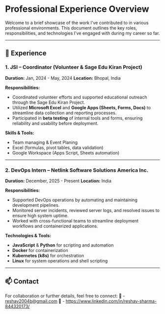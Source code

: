 # Professional Experience Overview

Welcome to a brief showcase of the work I've contributed to in various professional environments. This document outlines the key roles, responsibilities, and technologies I've engaged with during my career so far.

---

## 📍 Experience

### 1. JSI – Coordinator (Volunteer & Sage Edu Kiran Project)

**Duration:** Jan, 2024 - May, 2024
**Location:** Bhopal, India

**Responsibilities:**
- Coordinated volunteer efforts and supported educational outreach through the Sage Edu Kiran Project.
- Utilized **Microsoft Excel** and **Google Apps (Sheets, Forms, Docs)** to streamline data collection and reporting processes.
- Participated in **beta testing** of internal tools and forms, ensuring reliability and usability before deployment.

**Skills & Tools:**
- Team managing & Event Planing
- Excel (formulas, pivot tables, data validation)
- Google Workspace (Apps Script, Sheets automation)

---

### 2. DevOps Intern – Netlink Software Solutions America Inc.

**Duration:** December, 2025 - Present
**Location:** India

**Responsibilities:**
- Supported DevOps operations by automating and maintaining development pipelines.
- Monitored server incidents, reviewed server logs, and resolved issues to ensure high system uptime.
- Worked with cross-functional teams to streamline deployment workflows and containerized applications.

**Technologies & Tools:**
- **JavaScript** & **Python** for scripting and automation
- **Docker** for containerization
- **Kubernetes (k8s)** for orchestration
- **Linux** for system operations and shell scripting

---

## 📫 Contact

For collaboration or further details, feel free to connect: 
📧 - reshav2004b@gmail.com 
🔗 - https://www.linkedin.com/in/reshav-sharma-844320173/
